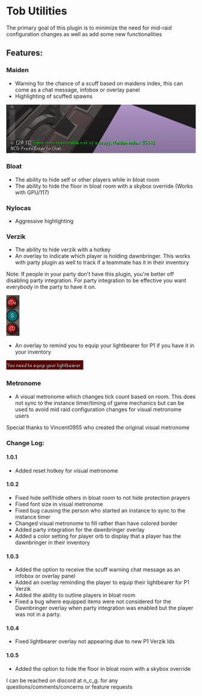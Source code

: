 # Tob Utilities

The primary goal of this plugin is to minimize the need for mid-raid configuration changes as well as add some new functionalities

## Features:

### Maiden
- Warning for the chance of a scuff based on maidens index, this can come as a chat message, infobox or overlay panel
- Highlighting of scuffed spawns

![ScuffWarning.PNG](ScuffWarning.PNG)

### Bloat
- The ability to hide self or other players while in bloat room
- The ability to hide the floor in bloat room with a skybox override (Works with GPU/117)

### Nylocas
- Aggressive highlighting

### Verzik
- The ability to hide verzik with a hotkey 
- An overlay to indicate which player is holding dawnbringer. 
This works with party plugin as well to track if a teammate has it in their inventory

Note: If people in your party don't have this plugin, you're better off disabling party integration. For party integration to be effective you want everybody in the party to have it on. 

![dawnoverlay.PNG](dawnoverlay.PNG)
- An overlay to remind you to equip your lightbearer for P1 if you have it in your inventory

![lightbearer.PNG](lightbeareroverlay.PNG)

### Metronome
- A visual metronome which changes tick count based on room. This does not sync to the instance timer/timing of game mechanics but can be used to avoid mid raid configuration changes for visual metronome users

Special thanks to Vincent0955 who created the original visual metronome

### Change Log:
#### 1.0.1
- Added reset hotkey for visual metronome
#### 1.0.2
- Fixed hide self/hide others in bloat room to not hide protection prayers
- Fixed font size in visual metronome
- Fixed bug causing the person who started an instance to sync to the instance timer
- Changed visual metronome to fill rather than have colored border
- Added party integration for the dawnbringer overlay 
- Added a color setting for player orb to display that a player has the dawnbringer in their inventory
#### 1.0.3
- Added the option to receive the scuff warning chat message as an infobox or overlay panel
- Added an overlay reminding the player to equip their lightbearer for P1 Verzik
- Added the ability to outline players in bloat room
- Fixed a bug where equipped items were not considered for the Dawnbringer overlay when party integration was enabled but the player was not in a party.
#### 1.0.4
- Fixed lightbearer overlay not appearing due to new P1 Verzik Ids
#### 1.0.5
- Added the option to hide the floor in bloat room with a skybox override

I can be reached on discord at n_c_g. for any questions/comments/concerns or feature requests
